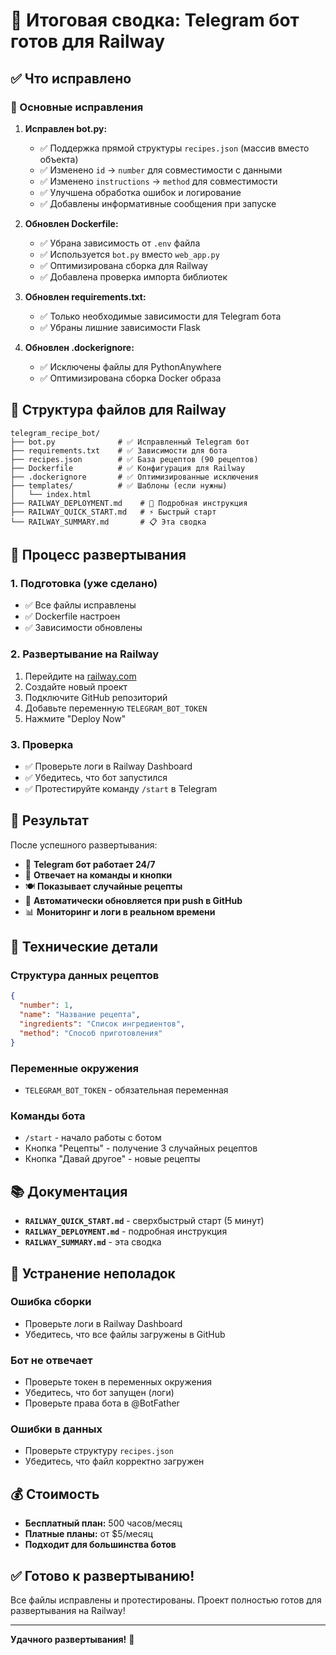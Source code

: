 # 🎉 Итоговая сводка: Telegram бот готов для Railway

## ✅ Что исправлено

### 🔧 Основные исправления

1. **Исправлен bot.py:**
   - ✅ Поддержка прямой структуры `recipes.json` (массив вместо объекта)
   - ✅ Изменено `id` → `number` для совместимости с данными
   - ✅ Изменено `instructions` → `method` для совместимости
   - ✅ Улучшена обработка ошибок и логирование
   - ✅ Добавлены информативные сообщения при запуске

2. **Обновлен Dockerfile:**
   - ✅ Убрана зависимость от `.env` файла
   - ✅ Используется `bot.py` вместо `web_app.py`
   - ✅ Оптимизирована сборка для Railway
   - ✅ Добавлена проверка импорта библиотек

3. **Обновлен requirements.txt:**
   - ✅ Только необходимые зависимости для Telegram бота
   - ✅ Убраны лишние зависимости Flask

4. **Обновлен .dockerignore:**
   - ✅ Исключены файлы для PythonAnywhere
   - ✅ Оптимизирована сборка Docker образа

## 📁 Структура файлов для Railway

```
telegram_recipe_bot/
├── bot.py              # ✅ Исправленный Telegram бот
├── requirements.txt    # ✅ Зависимости для бота
├── recipes.json        # ✅ База рецептов (90 рецептов)
├── Dockerfile          # ✅ Конфигурация для Railway
├── .dockerignore       # ✅ Оптимизированные исключения
├── templates/          # ✅ Шаблоны (если нужны)
│   └── index.html
├── RAILWAY_DEPLOYMENT.md    # 📖 Подробная инструкция
├── RAILWAY_QUICK_START.md   # ⚡ Быстрый старт
└── RAILWAY_SUMMARY.md       # 📋 Эта сводка
```

## 🚀 Процесс развертывания

### 1. Подготовка (уже сделано)
- ✅ Все файлы исправлены
- ✅ Dockerfile настроен
- ✅ Зависимости обновлены

### 2. Развертывание на Railway
1. Перейдите на [railway.com](https://railway.com)
2. Создайте новый проект
3. Подключите GitHub репозиторий
4. Добавьте переменную `TELEGRAM_BOT_TOKEN`
5. Нажмите "Deploy Now"

### 3. Проверка
- ✅ Проверьте логи в Railway Dashboard
- ✅ Убедитесь, что бот запустился
- ✅ Протестируйте команду `/start` в Telegram

## 🎯 Результат

После успешного развертывания:
- 🤖 **Telegram бот работает 24/7**
- 📱 **Отвечает на команды и кнопки**
- 🍽️ **Показывает случайные рецепты**
- 🔄 **Автоматически обновляется при push в GitHub**
- 📊 **Мониторинг и логи в реальном времени**

## 🔧 Технические детали

### Структура данных рецептов
```json
{
  "number": 1,
  "name": "Название рецепта",
  "ingredients": "Список ингредиентов",
  "method": "Способ приготовления"
}
```

### Переменные окружения
- `TELEGRAM_BOT_TOKEN` - обязательная переменная

### Команды бота
- `/start` - начало работы с ботом
- Кнопка "Рецепты" - получение 3 случайных рецептов
- Кнопка "Давай другое" - новые рецепты

## 📚 Документация

- **`RAILWAY_QUICK_START.md`** - сверхбыстрый старт (5 минут)
- **`RAILWAY_DEPLOYMENT.md`** - подробная инструкция
- **`RAILWAY_SUMMARY.md`** - эта сводка

## 🐛 Устранение неполадок

### Ошибка сборки
- Проверьте логи в Railway Dashboard
- Убедитесь, что все файлы загружены в GitHub

### Бот не отвечает
- Проверьте токен в переменных окружения
- Убедитесь, что бот запущен (логи)
- Проверьте права бота в @BotFather

### Ошибки в данных
- Проверьте структуру `recipes.json`
- Убедитесь, что файл корректно загружен

## 💰 Стоимость

- **Бесплатный план:** 500 часов/месяц
- **Платные планы:** от $5/месяц
- **Подходит для большинства ботов**

## ✅ Готово к развертыванию!

Все файлы исправлены и протестированы. Проект полностью готов для развертывания на Railway!

---
**Удачного развертывания!** 🚂
